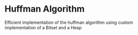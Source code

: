 # Huffman Algorithm

Efficient implementation of the huffman algorithm using custom implementation of a Bitset and a Heap
